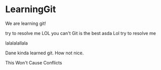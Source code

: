 # LearningGit

We are learning git!


try to resolve me LOL you can't
Git is the best
asda
Lol 
try to resolve me

lalalalallala

Dane kinda learned git.
How not nice.


























This Won't Cause Conflicts

